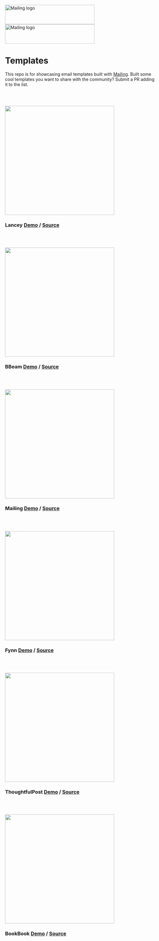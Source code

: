 <br/>
<img src="https://user-images.githubusercontent.com/609038/206747937-74206c35-0587-4a2f-a744-126ea356756f.png#gh-dark-mode-only" alt="Mailing logo" width="295" height="64"/>
<img src="https://user-images.githubusercontent.com/609038/206747927-112e3d23-e5e6-4f7c-950b-4490b7c4bbe8.png#gh-light-mode-only" alt="Mailing logo" width="295" height="64"/>

<br/>

# Templates

This repo is for showcasing email templates built with [Mailing](https://www.mailing.run). Built some cool templates you want to share with the community? Submit a PR adding it to the list.

<br/><br/>

<img src="https://user-images.githubusercontent.com/609038/205968443-d0a17fe7-31f3-4c6b-8d85-40f1c8531315.png" width="360"/>

### Lancey [Demo](https://lancey-mailing.vercel.app/) / [Source](https://github.com/sofn-xyz/mailing-templates/tree/main/lancey)

<br/><br/>

<img src="https://user-images.githubusercontent.com/609038/206047723-07607402-79e4-4f87-bdb4-9bd0b634776d.png" width="360"/>

### BBeam [Demo](https://bbeam-mailing.vercel.app/) / [Source](https://github.com/sofn-xyz/mailing-templates/tree/main/bbeam)

<br/><br/>

<img src="https://user-images.githubusercontent.com/609038/206049358-5f698982-c5ef-4518-95bb-10e0ca1212cf.png" width="360"/>

### Mailing [Demo](https://emails.mailing.run/) / [Source](https://github.com/sofn-xyz/mailing/tree/main/packages/web/emails)

<br/><br/>

<img src="https://user-images.githubusercontent.com/609038/205967820-0f454567-1cf8-4828-b5e0-7be4366d6a7d.png" width="360"/>

### Fynn [Demo](https://fynn-mailing.vercel.app/) / [Source](https://github.com/sofn-xyz/mailing-templates/tree/main/fynn)

<br/><br/>

<img src="https://user-images.githubusercontent.com/609038/205968765-23b3955b-4c0a-42c3-bf1c-589e08ff11bb.png" width="360"/>


### ThoughtfulPost [Demo](https://thoughtful-post-mailing.vercel.app/) / [Source](https://github.com/sofn-xyz/mailing-templates/tree/main/thoughtful-post)

<br/><br/>

<img src="https://user-images.githubusercontent.com/609038/205968986-4b29ae62-8575-4a8a-b17b-d65d2572153a.png" width="360"/>


### BookBook [Demo](https://book-book-mailing.vercel.app/) / [Source](https://github.com/sofn-xyz/mailing-templates/tree/main/book-book)

<br/>
